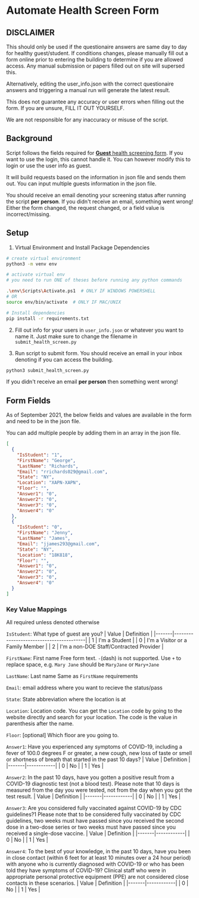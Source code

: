 # Automate Health Screen Form

## DISCLAIMER

This should only be used if the questionaire answers are same day to day for healthy guest/student. If conditions changes, please manually fill out a form online prior to entering the building to determine if you are allowed access. Any manual submission or papers filled out on site will supersed this.

Alternatively, editing the user_info.json with the correct questionaire answers and triggering a manual run will generate the latest result.

This does not guarantee any accuracy or user errors when filling out the form. If you are unsure, FILL IT OUT YOURSELF.

We are not responsible for any inaccuracy or misuse of the script.

## Background

Script follows the fields required for [**Guest** health screening form](https://healthscreening.schools.nyc/?type=G). If you want to use the login, this cannot handle it. You can however modify this to login or use the user info as guest.

It will build requests based on the information in json file and sends them out. You can input multiple guests information in the json file.

You should receive an email denoting your screening status after running the script **per person**. If you didn't receive an email, something went wrong! Either the form changed, the request changed, or a field value is incorrect/missing.

## Setup

1. Virtual Environment and Install Package Dependencies

```bash
# create virtual environment
python3 -m venv env

# activate virtual env
# you need to run ONE of theses before running any python commands

.\env\Scripts\Activate.ps1  # ONLY IF WINDOWS POWERSHELL
# OR
source env/bin/activate  # ONLY IF MAC/UNIX
```

```bash
# Install dependencies
pip install -r requirements.txt
```

2. Fill out info for your users in `user_info.json` or whatever you want to name it. Just make sure to change the filename in `submit_health_screen.py`

3. Run script to submit form. You should receive an email in your inbox denoting if you can access the building.
```bash
python3 submit_health_screen.py
```
If you didn't receive an email **per person** then something went wrong!

## Form Fields

As of September 2021, the below fields and values are available in the form and need to be in the json file.

You can add multiple people by adding them in an array in the json file.

```json
[
  {
    "IsStudent": "1",
    "FirstName": "George",
    "LastName": "Richards",
    "Email": "rrichards029@gmail.com",
    "State": "NY",
    "Location": "XAPN-XAPN",
    "Floor": "",
    "Answer1": "0",
    "Answer2": "0",
    "Answer3": "0",
    "Answer4": "0"
  },
  {
    "IsStudent": "0",
    "FirstName": "Jenny",
    "LastName": "James",
    "Email": "jjames293@gmail.com",
    "State": "NY",
    "Location": "18K818",
    "Floor": "",
    "Answer1": "0",
    "Answer2": "0",
    "Answer3": "0",
    "Answer4": "0"
  }
]
```

### Key Value Mappings

All required unless denoted otherwise

`IsStudent`: What type of guest are you?
| Value | Definition |
|-------|-----------------------------------------|
| 1 | I'm a Student |
| 0 | I'm a Visitor or a Family Member |
| 2 | I'm a non-DOE Staff/Contracted Provider |

`FirstName`: First name
Free form text. `-`(dash) is not supported. Use `+` to replace space, e.g. `Mary Jane` should be `MaryJane` or `Mary+Jane`

`LastName`: Last name
Same as `FirstName` requirements

`Email`: email address where you want to recieve the status/pass

`State`: State abbreviation where the location is at

`Location`: Location code. You can get the `Location` code by going to the website directly and search for your location. The code is the value in parenthesis after the name.

`Floor`: [optional] Which floor are you going to.

`Answer1`: Have you experienced any symptoms of COVID-19, including a fever of 100.0 degrees F or greater, a new cough, new loss of taste or smell or shortness of breath that started in the past 10 days?
| Value | Definition |
|-------|------------|
| 0 | No |
| 1 | Yes |

`Answer2`: In the past 10 days, have you gotten a positive result from a COVID-19 diagnostic test (not a blood test). Please note that 10 days is measured from the day you were tested, not from the day when you got the test result.
| Value | Definition |
|-------|------------|
| 0 | No |
| 1 | Yes |

`Answer3`: Are you considered fully vaccinated against COVID-19 by CDC guidelines?1 Please note that to be considered fully vaccinated by CDC guidelines, two weeks must have passed since you received the second dose in a two-dose series or two weeks must have passed since you received a single-dose vaccine.
| Value | Definition |
|-------|------------|
| 0 | No |
| 1 | Yes |

`Answer4`: To the best of your knowledge, in the past 10 days, have you been in close contact (within 6 feet for at least 10 minutes over a 24 hour period) with anyone who is currently diagnosed with COVID-19 or who has been told they have symptoms of COVID-19? Clinical staff who were in appropriate personal protective equipment (PPE) are not considered close contacts in these scenarios.
| Value | Definition |
|-------|------------|
| 0 | No |
| 1 | Yes |
